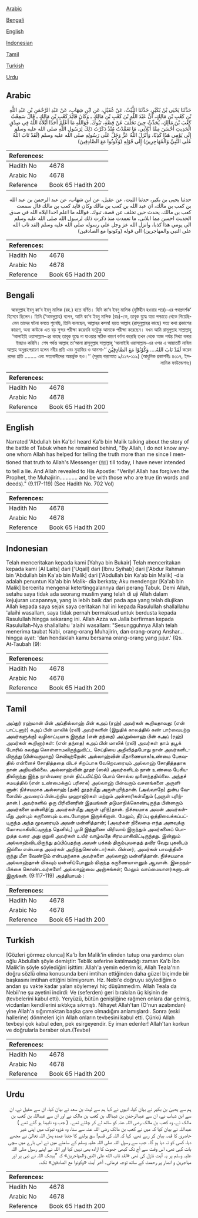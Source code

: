 [Arabic](#arabic)

[Bengali](#bengali)

[English](#english)

[Indonesian](#indonesian)

[Tamil](#tamil)

[Turkish](#turkish)

[Urdu](#urdu)

## Arabic


<div dir="rtl" lang="ar" style={{fontSize:'larger',backgroundColor:'#f8f9fa',padding:20}}>
حَدَّثَنَا يَحْيَى بْنُ بُكَيْرٍ، حَدَّثَنَا اللَّيْثُ، عَنْ عُقَيْلٍ، عَنِ ابْنِ شِهَابٍ، عَنْ عَبْدِ الرَّحْمَنِ بْنِ عَبْدِ اللَّهِ بْنِ كَعْبِ بْنِ مَالِكٍ، أَنَّ عَبْدَ اللَّهِ بْنَ كَعْبِ بْنِ مَالِكٍ ـ وَكَانَ قَائِدَ كَعْبِ بْنِ مَالِكٍ ـ قَالَ سَمِعْتُ كَعْبَ بْنَ مَالِكٍ، يُحَدِّثُ حِينَ تَخَلَّفَ عَنْ قِصَّةِ، تَبُوكَ‏.‏ فَوَاللَّهِ مَا أَعْلَمُ أَحَدًا أَبْلاَهُ اللَّهُ فِي صِدْقِ الْحَدِيثِ أَحْسَنَ مِمَّا أَبْلاَنِي، مَا تَعَمَّدْتُ مُنْذُ ذَكَرْتُ ذَلِكَ لِرَسُولِ اللَّهِ صلى الله عليه وسلم إِلَى يَوْمِي هَذَا كَذِبًا، وَأَنْزَلَ اللَّهُ عَزَّ وَجَلَّ عَلَى رَسُولِهِ صلى الله عليه وسلم ‏(‏لَقَدْ تَابَ اللَّهُ عَلَى النَّبِيِّ وَالْمُهَاجِرِينَ‏)‏ إِلَى قَوْلِهِ ‏(‏وَكُونُوا مَعَ الصَّادِقِينَ‏)‏
</div>
<div style={{backgroundColor:'#f8f9fa',padding:20, marginBottom: 10}}><table> <thead> <tr> <th>References:</th> <th></th> </tr> </thead> <tbody><tr><td>Hadith No</td><td>4678</td></tr><tr><td>Arabic No</td><td>4678</td></tr><tr><td>Reference</td><td>Book 65 Hadith 200</td></tr></tbody></table></div>


<div dir="rtl" lang="ar" style={{fontSize:'larger',backgroundColor:'#f8f9fa',padding:20}}>
حدثنا يحيى بن بكير، حدثنا الليث، عن عقيل، عن ابن شهاب، عن عبد الرحمن بن عبد الله بن كعب بن مالك، ان عبد الله بن كعب بن مالك وكان قايد كعب بن مالك قال سمعت كعب بن مالك، يحدث حين تخلف عن قصة، تبوك. فوالله ما اعلم احدا ابلاه الله في صدق الحديث احسن مما ابلاني، ما تعمدت منذ ذكرت ذلك لرسول الله صلى الله عليه وسلم الى يومي هذا كذبا، وانزل الله عز وجل على رسوله صلى الله عليه وسلم (لقد تاب الله على النبي والمهاجرين) الى قوله (وكونوا مع الصادقين)
</div>
<div style={{backgroundColor:'#f8f9fa',padding:20, marginBottom: 10}}><table> <thead> <tr> <th>References:</th> <th></th> </tr> </thead> <tbody><tr><td>Hadith No</td><td>4678</td></tr><tr><td>Arabic No</td><td>4678</td></tr><tr><td>Reference</td><td>Book 65 Hadith 200</td></tr></tbody></table></div>

## Bengali


<div dir="rtl" lang="bn" style={{fontSize:'larger',backgroundColor:'#f8f9fa',padding:20}}>
‘আবদুল্লাহ ইবনু কা‘ব ইবনু মালিক (রহ.) হতে বর্ণিত। যিনি কা‘ব ইবনু মালিক (দৃষ্টিহীন হওয়ার পরে)-এর পথপ্রদর্শক হিসেবে ছিলেন। তিনি (‘আবদুল্লাহ) বলেন, আমি কা‘ব ইবনু মালিক (রাঃ)-কে, তাবূক যুদ্ধে যারা পশ্চাতে থেকে গিয়েছিলেন তাদের ঘটনা বলতে শুনেছি, তিনি বলেছেন, আল্লাহর কসম! হয়ত আল্লাহ (রাসূলুল্লাহর কাছে) সত্য কথা প্রকাশের কারণে, অন্য কাউকে এত বড় সুন্দর পরীক্ষা করেননি যতটুকু আমাকে পরীক্ষা করেছেন। যখন আমি রাসূলুল্লাহ সাল্লাল্লাহু ‘আলাইহি ওয়াসাল্লাম-এর কাছে তাবূক যুদ্ধে না যাওয়ার সঠিক কারণ বর্ণনা করেছি তখন থেকে আজ পর্যন্ত মিথ্যা বলার ইচ্ছাও করিনি। শেষ পর্যন্ত আল্লাহ তা‘আলা রাসূলুল্লাহ সাল্লাল্লাহু ‘আলাইহি ওয়াসাল্লাম-এর ওপর এ আয়াতটি নাযিল করেন لَقَدْ تَابَ اللهُ.... وَكُوْنُوْا مَعَ الصَّادِقِيْنَ ‘‘আল্লাহ অনুগ্রহপরায়ণ হলেন নবীর প্রতি এবং মুহাজির ও আনসারদের প্রতি ........ এবং সত্যবাদীদের অন্তর্ভুক্ত হও।’’ (সূরাহ বারাআত ৯/১১৭-১১৯) (আধুনিক প্রকাশনীঃ ৪৩১৭, ইসলামিক ফাউন্ডেশনঃ)
</div>
<div style={{backgroundColor:'#f8f9fa',padding:20, marginBottom: 10}}><table> <thead> <tr> <th>References:</th> <th></th> </tr> </thead> <tbody><tr><td>Hadith No</td><td>4678</td></tr><tr><td>Arabic No</td><td>4678</td></tr><tr><td>Reference</td><td>Book 65 Hadith 200</td></tr></tbody></table></div>

## English


<div dir="ltr" lang="en" style={{fontSize:'larger',backgroundColor:'#f8f9fa',padding:20}}>
Narrated 'Abdullah bin Ka'b:I heard Ka'b bin Malik talking about the story of the battle of Tabuk when he remained behind, "By Allah, I do not know anyone whom Allah has helped for telling the truth more than me since I mentioned that truth to Allah's Messenger (ﷺ) till today, I have never intended to tell a lie. And Allah revealed to His Apostle: "Verily! Allah has forgiven the Prophet, the Muhajirin............ and be with those who are true (in words and deeds)." (9.117-119) (See Hadith No. 702 Vol)
</div>
<div style={{backgroundColor:'#f8f9fa',padding:20, marginBottom: 10}}><table> <thead> <tr> <th>References:</th> <th></th> </tr> </thead> <tbody><tr><td>Hadith No</td><td>4678</td></tr><tr><td>Arabic No</td><td>4678</td></tr><tr><td>Reference</td><td>Book 65 Hadith 200</td></tr></tbody></table></div>

## Indonesian


<div dir="ltr" lang="id" style={{fontSize:'larger',backgroundColor:'#f8f9fa',padding:20}}>
Telah menceritakan kepada kami [Yahya bin Bukair] Telah menceritakan kepada kami [Al Laits] dari ['Uqail] dari [Ibnu Syihab] dari ['Abdur Rahman bin 'Abdullah bin Ka'ab bin Malik] dari ['Abdullah bin Ka'ab bin Malik] -dia adalah penuntun Ka'ab bin Malik- dia berkata; Aku mendengar [Ka'ab bin Malik] bercerita mengenai ketertinggalannya dari perang Tabuk. Demi Allah, setahu saya tidak ada seorang muslim yang telah di uji Allah dalam kejujuran ucapannya, yang ia lebih baik dari pada apa yang telah diujikan Allah kepada saya sejak saya ceritakan hal ini kepada Rasulullah shallallahu 'alaihi wasallam, saya tidak pernah bermaksud untuk berdusta kepada Rasulullah hingga sekarang ini. Allah Azza wa Jalla berfirman kepada Rasulullah-Nya shallallahu 'alaihi wasallam: "Sesungguhnya Allah telah menerima taubat Nabi, orang-orang Muhajirin, dan orang-orang Anshar… hingga ayat: 'dan hendaklah kamu bersama orang-orang yang jujur.' (Qs. At-Taubah (9):
</div>
<div style={{backgroundColor:'#f8f9fa',padding:20, marginBottom: 10}}><table> <thead> <tr> <th>References:</th> <th></th> </tr> </thead> <tbody><tr><td>Hadith No</td><td>4678</td></tr><tr><td>Arabic No</td><td>4678</td></tr><tr><td>Reference</td><td>Book 65 Hadith 200</td></tr></tbody></table></div>

## Tamil


<div dir="ltr" lang="ta" style={{fontSize:'larger',backgroundColor:'#f8f9fa',padding:20}}>
அப்துர் ரஹ்மான் பின் அப்தில்லாஹ் பின் கஅப் (ரஹ்) அவர்கள் கூறியதாவது: (என் பாட்டனார்) கஅப் பின் மாலிக் (ரலி) அவர்களின் (இறுதிக் காலத்தில் கண் பார்வையற்ற அவர்களுக்கு) வழிகாட்டியாக இருந்த (என் தந்தை) அப்துல்லாஹ் பின் கஅப் (ரஹ்) அவர்கள் கூறினார்கள்: (என் தந்தை) கஅப் பின் மாலிக் (ரலி) அவர்கள் தாம் தபூக் போரில் கலந்து கொள்ளாமலிருந்துவிட்ட செய்தியை அறிவித்தபோது நான் அவர்களிடமிருந்து (பின்வருமாறு) செவியுற்றேன்: அல்லாஹ்வின் மீதாணையாக!உண்மை பேசுவதில் என்னைச் சோதித்ததை விடச் சிறப்பாக வேறெவரையும் அல்லாஹ் சோதித்ததாக நான் அறியவில்லை. அல்லாஹ்வின் தூதர் (ஸல்) அவர்களிடம் நான் உண்மை பேசியதிலிருந்து இந்த நாள்வரை நான் திட்டமிட்டுப் பொய் சொல்ல முனைந்ததில்லை. அந்தச் சமயத்தில் (என் உண்மைக்குப் பரிசாக) அல்லாஹ் பின்வரும் வசனங்களை அருளினான்: நிச்சயமாக அல்லாஹ் (தன்) தூதர்மீது அருள்புரிந்தான். (அவ்வாறே) துன்ப வேளையில் அவரைப் பின்பற்றிய முஹாஜிர்கள் மற்றும் அன்சாரிகள்மீதும் (அருள் புரிந்தான்.) அவர்களில் ஒரு பிரிவினரின் இதயங்கள் தடுமாறிக்கொண்டிருந்த பின்னரும் அவர்களை மன்னித்(து அவர்கள்மீது அருள் புரிந்)தான். நிச்சயமாக அவன் அவர்கள்மீது அன்பும் கருணையும் உடையோனாக இருக்கிறான். மேலும், தீர்ப்பு ஒத்திவைக்கப்பட்டிருந்த அந்த மூவரையும் அவன் மன்னித்தான்; (அவர்கள் நிலைமை எந்த அளவுக்கு மோசமாகிவிட்டிருந்த தெனில்,) பூமி இத்துணை விரிவாய் இருந்தும் அவர்களைப் பொறுத்த வரை அது குறுகி அவர்கள் உயிர் வாழ்வதே சிரமமாகிவிட்டிருந்தது. இன்னும் அல்லாஹ்விடமிருந்து தப்பிப்பதற்கு அவன் பக்கம் திரும்புவதைத் தவிர வேறு புகலிடம் இல்லை என்பதை அவர்கள் அறிந்துகொண்டார்கள். பின்னர், அவர்கள் பாவத்திலிருந்து மீள வேண்டும் என்பதற்காக அவர்களை அல்லாஹ் மன்னித்தான். நிச்சயமாக அல்லாஹ்தான் மிகவும் மன்னிப்போனும் மிகுந்த கருணையாளனும் ஆவான். இறைநம்பிக்கை கொண்டவர்களே! அல்லாஹ்வை அஞ்சுங்கள்; மேலும் வாய்மையாளர்களுடன் இருங்கள். (9:117-119) அத்தியாயம் :
</div>
<div style={{backgroundColor:'#f8f9fa',padding:20, marginBottom: 10}}><table> <thead> <tr> <th>References:</th> <th></th> </tr> </thead> <tbody><tr><td>Hadith No</td><td>4678</td></tr><tr><td>Arabic No</td><td>4678</td></tr><tr><td>Reference</td><td>Book 65 Hadith 200</td></tr></tbody></table></div>

## Turkish


<div dir="ltr" lang="tr" style={{fontSize:'larger',backgroundColor:'#f8f9fa',padding:20}}>
[Gözleri görmez olunca] Ka'b İbn Malik'in elinden tutup ona yardımcı olan oğlu Abdullah şöyle demiştir: Teblik seferine katılmadığı zaman Ka'b İbn Malik'in şöyle söylediğini işittim: Allah'a yemin ederim ki, Allah Teala'nın doğru sözlü olma konusunda beni imtihan ettiğinden daha güzel biçimde bir başkasını imtihan ettiğini bilmiyorum. Hz. Nebi'e doğruyu söylediğim o andan şu vakte kadar yalan söylemeyi hiç düşünmedim. Allah Teala da Nebii'ne şu ayetini indirdi: Ve (seferden) geri bırakılan üç kişinin de (tevbelerini kabul etti). Yeryüzü, bütün genişliğine rağmen onlara dar gelmiş, vicdanları kendilerini sıktıkça sıkmıştı. Nihayet Allah'tan (O'nun azabından) yine Allah'a sığınmaktan başka çare olmadığını anlamışlardı. Sonra (eski hallerine) dönmeleri için Allah onların tevbesini kabul etti. Çünkü Allah tevbeyi çok kabul eden, pek esirgeyendir. Ey iman edenler! Allah'tan korkun ve doğrularla beraber olun.(Tevbe)
</div>
<div style={{backgroundColor:'#f8f9fa',padding:20, marginBottom: 10}}><table> <thead> <tr> <th>References:</th> <th></th> </tr> </thead> <tbody><tr><td>Hadith No</td><td>4678</td></tr><tr><td>Arabic No</td><td>4678</td></tr><tr><td>Reference</td><td>Book 65 Hadith 200</td></tr></tbody></table></div>

## Urdu


<div dir="rtl" lang="ur" style={{fontSize:'larger',backgroundColor:'#f8f9fa',padding:20}}>
ہم سے یحییٰ بن بکیر نے بیان کیا، انہوں نے کہا ہم سے لیث بن سعد نے بیان کیا، ان سے عقیل نے، ان سے ابن شہاب نے، ان سے عبدالرحمٰن بن عبداللہ بن کعب بن مالک نے اور ان سے عبداللہ بن کعب بن مالک نے، وہ کعب بن مالک رضی اللہ عنہ کو ساتھ لے کر چلتے تھے۔ ( جب وہ نابینا ہو گئے تھے ) عبداللہ نے بیان کیا کہ میں نے کعب بن مالک رضی اللہ عنہ سے سنا، وہ غزوہ تبوک میں اپنی غیر حاضری کا قصہ بیان کر رہے تھے، کہا کہ اللہ کی قسم! سچ بولنے کا جتنا عمدہ پھل اللہ تعالیٰ نے مجھے دیا، کسی کو نہ دیا ہو گا۔ جب سے رسول اللہ صلی اللہ علیہ وسلم کے سامنے میں نے اس بارے میں سچی بات کہی تھی، اس وقت سے آج تک کبھی جھوٹ کا ارادہ بھی نہیں کیا اور اللہ نے اپنے رسول صلی اللہ علیہ وسلم پر یہ آیت نازل کی تھی «لقد تاب الله على النبي والمهاجرين‏» کہ ”بیشک اللہ نے نبی پر اور مہاجرین و انصار پر رحمت کے ساتھ توجہ فرمائی۔ آخر آیت «وكونوا مع الصادقين‏» تک۔
</div>
<div style={{backgroundColor:'#f8f9fa',padding:20, marginBottom: 10}}><table> <thead> <tr> <th>References:</th> <th></th> </tr> </thead> <tbody><tr><td>Hadith No</td><td>4678</td></tr><tr><td>Arabic No</td><td>4678</td></tr><tr><td>Reference</td><td>Book 65 Hadith 200</td></tr></tbody></table></div>